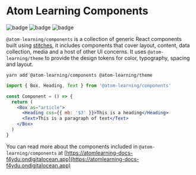 # Atom Learning Components

![badge](https://img.shields.io/github/workflow/status/Atom-Learning/components/CI)
![badge](https://img.shields.io/npm/v/@atom-learning/components)
![badge](https://img.shields.io/bundlephobia/min/@atom-learning/components)

`@atom-learning/components` is a collection of generic React components built using [stitches](https://stitches.dev), it includes components that cover layout, content, data collection, media and a host of other UI concerns. It uses `@atom-learning/theme` to provide the design tokens for color, typography, spacing and layout.

```
yarn add @atom-learning/components @atom-learning/theme
```

```jsx
import { Box, Heading, Text } from '@atom-learning/components'

const Component = () => {
  return (
    <Box as="article">
      <Heading css={{ mb: '$3' }}>This is a heading</Heading>
      <Text>This is a paragraph of text</Text>
    </Box>
  )
}
```

You can read more about the components included in `@atom-learning/components` at [https://atomlearning-docs-f4ydu.ondigitalocean.app](https://atomlearning-docs-f4ydu.ondigitalocean.app)
